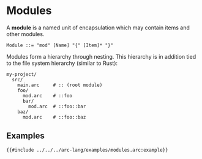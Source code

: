 # Modules

A **module** is a named unit of encapsulation which may contain items and other modules.

```grammar
Module ::= "mod" [Name] "{" [Item]* "}"
```

Modules form a hierarchy through nesting. This hierarchy is in addition tied to the file system hierarchy (similar to Rust):

```text
my-project/
  src/
    main.arc     # :: (root module)
    foo/
      mod.arc    # ::foo
      bar/
        mod.arc  # ::foo::bar
    baz/
      mod.arc    # ::foo::baz
```

## Examples

```arc-lang
{{#include ../../../arc-lang/examples/modules.arc:example}}
```
